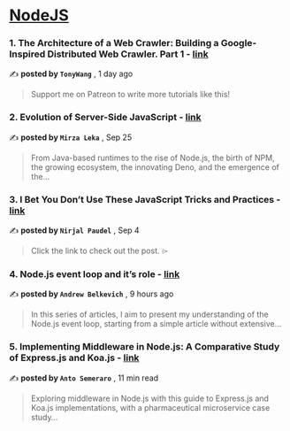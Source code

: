 
<h1><a href=https://medium.com/tag/nodejs/recommended target="_blank" rel="noopener noreferrer">NodeJS</a></h1>
<h3>1. The Architecture of a Web Crawler: Building a Google-Inspired Distributed Web Crawler. Part 1 - <a href=https://medium.com/@tonywangcn/the-architecture-of-a-web-crawler-building-a-google-inspired-distributed-web-crawler-part-1-7f4281f9f539?source=tag_recommended_feed---------0-84----------nodejs----------31707c57_5b3d_4d47_9fc0_ecf367cf5fd8------- target="_blank" rel="noopener noreferrer">link</a></h3>

✍️ **posted by `TonyWang`** <date> , 1 day ago</date>

<blockquote>Support me on Patreon to write more tutorials like this!</blockquote>

<h3>2. Evolution of Server-Side JavaScript - <a href=https://medium.com/itnext/evolution-of-server-side-javascript-314a8d408da4?source=tag_recommended_feed---------1-107----------nodejs----------31707c57_5b3d_4d47_9fc0_ecf367cf5fd8------- target="_blank" rel="noopener noreferrer">link</a></h3>

✍️ **posted by `Mirza Leka`** <date> , Sep 25</date>

<blockquote>From Java-based runtimes to the rise of Node.js, the birth of NPM, the growing ecosystem, the innovating Deno, and the emergence of the…</blockquote>

<h3>3. I Bet You Don’t Use These JavaScript Tricks and Practices - <a href=https://medium.com/javascript-in-plain-english/i-bet-you-dont-use-these-javascript-tricks-and-pratices-5ab5438ed4c8?source=tag_recommended_feed---------2-85----------nodejs----------31707c57_5b3d_4d47_9fc0_ecf367cf5fd8------- target="_blank" rel="noopener noreferrer">link</a></h3>

✍️ **posted by `Nirjal Paudel`** <date> , Sep 4</date>

<blockquote>Click the link to check out the post. ⌲</blockquote>

<h3>4. Node.js event loop and it’s role - <a href=https://medium.com/@belkevichandry/node-js-event-loop-and-its-role-3913e1238068?source=tag_recommended_feed---------3-84----------nodejs----------31707c57_5b3d_4d47_9fc0_ecf367cf5fd8------- target="_blank" rel="noopener noreferrer">link</a></h3>

✍️ **posted by `Andrew Belkevich`** <date> , 9 hours ago</date>

<blockquote>In this series of articles, I aim to present my understanding of the Node.js event loop, starting from a simple article without extensive…</blockquote>

<h3>5. Implementing Middleware in Node.js: A Comparative Study of Express.js and Koa.js - <a href=https://medium.com/bitsrc/implementing-middleware-in-node-js-a-comparative-study-of-express-js-and-koa-js-a93f2ebd867c?source=tag_recommended_feed---------4-107----------nodejs----------31707c57_5b3d_4d47_9fc0_ecf367cf5fd8------- target="_blank" rel="noopener noreferrer">link</a></h3>

✍️ **posted by `Anto Semeraro`** <date> , 11 min read</date>

<blockquote>Exploring middleware in Node.js with this guide to Express.js and Koa.js implementations, with a pharmaceutical microservice case study…</blockquote>

